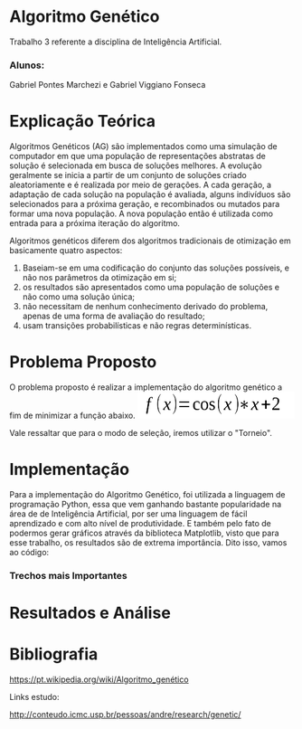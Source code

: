 # Algoritmo Genético
Trabalho 3 referente a disciplina de Inteligência Artificial.

### Alunos: 
Gabriel Pontes Marchezi e Gabriel Viggiano Fonseca

# Explicação Teórica
Algoritmos Genéticos (AG) são implementados como uma simulação de computador em que uma população de representações abstratas de solução é selecionada em busca de soluções melhores. A evolução geralmente se inicia a partir de um conjunto de soluções criado aleatoriamente e é realizada por meio de gerações. A cada geração, a adaptação de cada solução na população é avaliada, alguns indivíduos são selecionados para a próxima geração, e recombinados ou mutados para formar uma nova população. A nova população então é utilizada como entrada para a próxima iteração do algoritmo. 

Algoritmos genéticos diferem dos algoritmos tradicionais de otimização em basicamente quatro aspectos: 
1. Baseiam-se em uma codificação do conjunto das soluções possíveis, e não nos parâmetros da otimização em si;
2. os resultados são apresentados como uma população de soluções e não como uma solução única;
3. não necessitam de nenhum conhecimento derivado do problema, apenas de uma forma de avaliação do resultado;
4. usam transições probabilísticas e não regras determinísticas.

# Problema Proposto
O problema proposto é realizar a implementação do algoritmo genético a fim de minimizar a função abaixo.
![Alt text](https://github.com/gabrielviggiano/Trab03_IA_AG/blob/master/funcao2.png?raw=true "funcao algoritmo genetico")<br>

Vale ressaltar que para o modo de seleção, iremos utilizar o "Torneio".
# Implementação
Para a implementação do Algoritmo Genético, foi utilizada a linguagem de programação Python, essa que vem ganhando bastante popularidade na área de de Inteligência Artificial, por ser uma linguagem de fácil aprendizado e com alto nível de produtividade. E também pelo fato de podermos gerar gráficos através da biblioteca Matplotlib, visto que para esse trabalho, os resultados são de extrema importância.
Dito isso, vamos ao código:

### Trechos mais Importantes

# Resultados e Análise

# Bibliografia
https://pt.wikipedia.org/wiki/Algoritmo_genético








Links estudo:

http://conteudo.icmc.usp.br/pessoas/andre/research/genetic/
